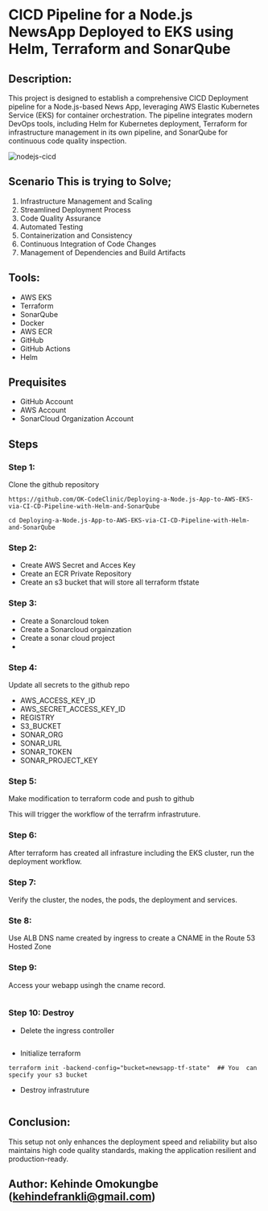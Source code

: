 # CICD Pipeline for a Node.js NewsApp Deployed to EKS using Helm, Terraform and SonarQube

## Description:
This project is designed to establish a comprehensive  CICD Deployment pipeline for a Node.js-based News App, leveraging AWS Elastic Kubernetes Service (EKS) for container orchestration. The pipeline integrates modern DevOps tools, including Helm for Kubernetes deployment, Terraform for infrastructure management in its own pipeline, and SonarQube for continuous code quality inspection.

![nodejs-cicd](https://github.com/user-attachments/assets/7077fd02-0763-42a5-86cd-4a25e157e123)


## Scenario This is trying to Solve;
1. Infrastructure Management and Scaling
2. Streamlined Deployment Process
3. Code Quality Assurance
4. Automated Testing
5. Containerization and Consistency
6. Continuous Integration of Code Changes
7. Management of Dependencies and Build Artifacts


## Tools:
- AWS EKS
- Terraform
- SonarQube
- Docker
- AWS ECR
- GitHub
- GitHub Actions
- Helm

## Prequisites
- GitHub Account
- AWS Account
- SonarCloud Organization Account

## Steps

### Step 1:
Clone the github repository
```
https://github.com/OK-CodeClinic/Deploying-a-Node.js-App-to-AWS-EKS-via-CI-CD-Pipeline-with-Helm-and-SonarQube

cd Deploying-a-Node.js-App-to-AWS-EKS-via-CI-CD-Pipeline-with-Helm-and-SonarQube
```

### Step 2:
- Create AWS Secret and Acces Key
- Create an ECR Private Repository
- Create an s3 bucket that will store all terraform tfstate


### Step 3:
- Create a Sonarcloud token
- Create a Sonarcloud orgainzation
- Create a sonar cloud project
-


### Step 4:
Update all secrets to the github repo
- AWS_ACCESS_KEY_ID
- AWS_SECRET_ACCESS_KEY_ID
- REGISTRY
- S3_BUCKET
- SONAR_ORG
- SONAR_URL
- SONAR_TOKEN
- SONAR_PROJECT_KEY

### Step 5:
Make modification to terraform code and push to github

This will trigger the workflow of the  terrafrm infrastruture.



### Step 6:
After terraform has created all infrasture including the EKS cluster, run the deployment workflow.

### Step 7:
Verify the cluster, the nodes, the pods, the deployment and services.

### Ste 8:
Use ALB DNS name created by ingress to create a CNAME in the Route 53 Hosted Zone

### Step 9:
Access your webapp usingh the cname record.
``` news-app.okproject.site
```

### Step 10: Destroy
- Delete the ingress controller
``` kubectl delete -f https://raw.githubusercontent.com/kubernetes/ingress-nginx/controller-v1.1.3/deploy/static/provider/aws/deploy.yaml
```

- Initialize terraform
``` cd terraform/
terraform init -backend-config="bucket=newsapp-tf-state"  ## You  can specify your s3 bucket
```

- Destroy infrastruture
``` terraform destroy
```

## Conclusion:
 This setup not only enhances the deployment speed and reliability but also maintains high code quality standards, making the application resilient and production-ready.


## Author: Kehinde Omokungbe (kehindefrankli@gmail.com)

